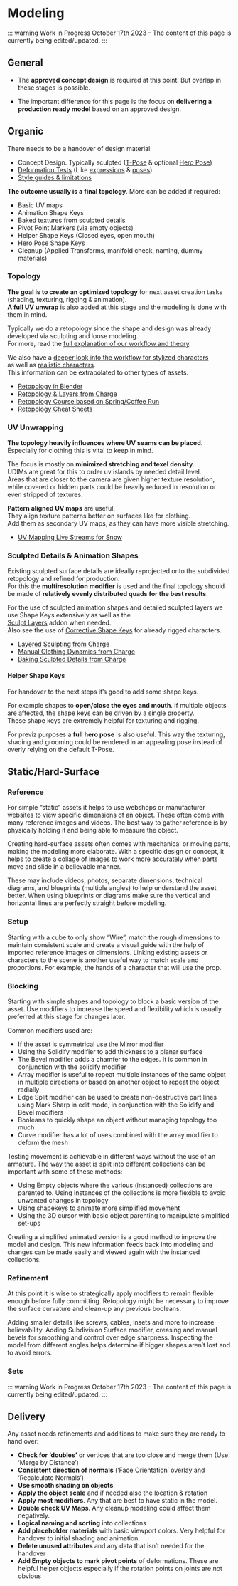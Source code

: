 # Modeling

::: warning Work in Progress
October 17th 2023 - The content of this page is currently being edited/updated.
:::

## **General**

* The **approved concept design** is required at this point. But overlap in these stages is possible.

* The important difference for this page is the focus on **delivering a production ready model** based on an approved design.


## Organic

There needs to be a handover of design material:

* Concept Design. Typically sculpted ([T-Pose](https://studio.blender.org/films/sprite-fright/39362c69939a56/?asset=4319) & optional [Hero Pose](https://studio.blender.org/training/stylized-character-workflow/6-pose-test/))
* [Deformation Tests](https://studio.blender.org/films/sprite-fright/39362c69939a56/?asset=4356) (Like [expressions](https://studio.blender.org/films/sprite-fright/character_lineup/?asset=4340) & [poses](https://studio.blender.org/films/sprite-fright/sprite/?asset=4243))
* [Style guides & limitations](https://studio.blender.org/films/sprite-fright/3993b3b741b636/?asset=4910)

**The outcome usually is a final topology**. More can be added if required:

* Basic UV maps
* Animation Shape Keys
* Baked textures from sculpted details
* Pivot Point Markers (via empty objects)
* Helper Shape Keys (Closed eyes, open mouth)
* Hero Pose Shape Keys
* Cleanup (Applied Transforms, manifold check, naming, dummy materials)

### Topology

**The goal is to create an optimized topology** for next asset creation tasks (shading, texturing, rigging & animation). \
**A full UV unwrap** is also added at this stage and the modeling is done with them in mind.

Typically we do a retopology since the shape and design was already developed via sculpting and loose modeling. \
For more, read the [full explanation of our workflow and theory](https://studio.blender.org/blog/live-retopology-at-bcon22/).

We also have a [deeper look into the workflow for stylized characters \
](https://studio.blender.org/training/stylized-character-workflow/chapter/5d384edea5b8f5c2c32c8507/)as well as [realistic characters](https://studio.blender.org/training/realistic-human-research/chapter/retopology-layering/). \
This information can be extrapolated to other types of assets.

* [Retopology in Blender](https://studio.blender.org/blog/live-retopology-at-bcon22/)
* [Retopology & Layers from Charge](https://studio.blender.org/training/realistic-human-research/chapter/retopology-layering/)
* [Retopology Course based on Spring/Coffee Run](https://studio.blender.org/training/stylized-character-workflow/chapter/5d384edea5b8f5c2c32c8507/)
* [Retopology Cheat Sheets](https://studio.blender.org/training/stylized-character-workflow/chapter/5e5fea8470bde75aac156718/)

### UV Unwrapping

**The topology heavily influences where UV seams can be placed.** Especially for clothing this is vital to keep in mind.

The focus is mostly on **minimized stretching and texel density**. \
UDIMs are great for this to order uv islands by needed detail level. \
Areas that are closer to the camera are given higher texture resolution, \
while covered or hidden parts could be heavily reduced in resolution or even stripped of textures.

**Pattern aligned UV maps** are useful. \
They align texture patterns better on surfaces like for clothing. \
Add them as secondary UV maps, as they can have more visible stretching.


* [UV Mapping Live Streams for Snow](https://www.youtube.com/watch?v=_LI28r-Nk5g&list=PLav47HAVZMjl5VQRoVPd0481fsJNNQi9J&index=9&ab_channel=BlenderStudio)

### Sculpted Details & Animation Shapes

Existing sculpted surface details are ideally reprojected onto the subdivided retopology and refined for production. \
For this the **multiresolution modifier** is used and the final topology should be made of **relatively evenly distributed quads for the best results**.

For the use of sculpted animation shapes and detailed sculpted layers we use Shape Keys extensively as well as the \
[Sculpt Layers](https://blenderartists.org/t/sculpt-layers-addon/1288145) addon when needed. \
Also see the use of [Corrective Shape Keys](https://hackmd.io/VZ4wN5VmQBS5w9MLFolD3A) for already rigged characters.

* [Layered Sculpting from Charge](https://studio.blender.org/training/realistic-human-research/chapter/shapes-and-baking/)
* [Manual Clothing Dynamics from Charge](https://studio.blender.org/training/realistic-human-research/chapter/clothing-shapes-rotation/)
* [Baking Sculpted Details from Charge](https://studio.blender.org/training/realistic-human-research/chapter/baking-and-exporting/)

#### Helper Shape Keys

For handover to the next steps it’s good to add some shape keys.

For example shapes to **open/close the eyes and mouth**. If multiple objects are affected, the shape keys can be driven by a single property. \
These shape keys are extremely helpful for texturing and rigging.

For previz purposes a **full hero pose** is also useful. This way the texturing, shading and grooming could be rendered in an appealing pose instead of overly relying on the default T-Pose.


## Static/Hard-Surface

### Reference

For simple “static” assets it helps to use webshops or manufacturer websites to view specific dimensions of an object. These often come with many reference images and videos. The best way to gather reference is by physically holding it and being able to measure the object.

Creating hard-surface assets often comes with mechanical or moving parts, making the modeling more elaborate. With a specific design or concept, it helps to create a collage of images to work more accurately when parts move and slide in a believable manner.

These may include videos, photos, separate dimensions, technical diagrams, and blueprints (multiple angles) to help understand the asset better. When using blueprints or diagrams make sure the vertical and horizontal lines are perfectly straight before modeling. 

### Setup

Starting with a cube to only show “Wire”, match the rough dimensions to maintain consistent scale and create a visual guide with the help of imported reference images or dimensions. Linking existing assets or characters to the scene is another useful way to match scale and proportions. For example, the hands of a character that will use the prop.

### Blocking

Starting with simple shapes and topology to block a basic version of the asset. Use modifiers to increase the speed and flexibility which is usually preferred at this stage for changes later.

Common modifiers used are:

* If the asset is symmetrical use the Mirror modifier
* Using the Solidify modifier to add thickness to a planar surface
* The Bevel modifier adds a chamfer to the edges. It is common in conjunction with the solidify modifier
* Array modifier is useful to repeat multiple instances of the same object in multiple directions or based on another object to repeat the object radially
* Edge Split modifier can be used to create non-destructive part lines using Mark Sharp in edit mode, in conjunction with the Solidify and Bevel modifiers
* Booleans to quickly shape an object without managing topology too much
* Curve modifier has a lot of uses combined with the array modifier to deform the mesh

Testing movement is achievable in different ways without the use of an armature. The way the asset is split into different collections can be important with some of these methods:


* Using Empty objects where the various (instanced) collections are parented to. Using instances of the collections is more flexible to avoid unwanted changes in topology
* Using shapekeys to animate more simplified movement
* Using the 3D cursor with basic object parenting to manipulate simplified set-ups

Creating a simplified animated version is a good method to improve the model and design. This new information feeds back into modeling and changes can be made easily and viewed again with the instanced collections.

### Refinement

At this point it is wise to strategically apply modifiers to remain flexible enough before fully committing. Retopology might be necessary to improve the surface curvature and clean-up any previous booleans.

Adding smaller details like screws, cables, insets and more to increase believability. Adding Subdivision Surface modifier, creasing and manual bevels for smoothing and control over edge sharpness. Inspecting the model from different angles helps determine if bigger shapes aren’t lost and to avoid errors. 


### Sets

::: warning Work in Progress
October 17th 2023 - The content of this page is currently being edited/updated.
:::


## Delivery

Any asset needs refinements and additions to make sure they are ready to hand over:

* **Check for ‘doubles’** or vertices that are too close and merge them (Use ‘Merge by Distance’)
* **Consistent direction of normals** (‘Face Orientation’ overlay and ‘Recalculate Normals’)
* **Use smooth shading on objects**
* **Apply the object scale** and if needed also the location & rotation
* **Apply most modifiers**. Any that are best to have static in the model. 
* **Double check UV Maps**. Any cleanup modeling could affect them negatively.
* **Logical naming and sorting** into collections
* **Add placeholder materials** with basic viewport colors. Very helpful for handover to initial shading and animation 
* **Delete unused attributes** and any data that isn’t needed for the handover
* **Add Empty objects to mark pivot points** of deformations. These are helpful helper objects especially if the rotation points on joints are not obvious